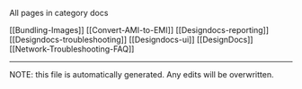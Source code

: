All pages in category docs

[[Bundling-Images]] [[Convert-AMI-to-EMI]] [[Designdocs-reporting]] [[Designdocs-troubleshooting]] [[Designdocs-ui]] [[DesignDocs]] [[Network-Troubleshooting-FAQ]] 

*****
NOTE: this file is automatically generated. Any edits will be overwritten.
